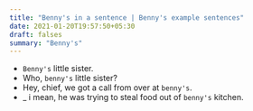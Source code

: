 ```yaml
---
title: "Benny's in a sentence | Benny's example sentences"
date: 2021-01-20T19:57:50+05:30
draft: falses
summary: "Benny's"
---
```

- `Benny's` little sister.
- Who, `benny's` little sister?
- Hey, chief, we got a call from over at `benny's`.
- _ i mean, he was trying to steal food out of `benny's` kitchen.
                 
